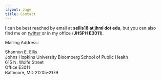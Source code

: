 ```yaml
---
layout: page
title: Contact
---
```



I can be best reached by email at **sellis18 at jhmi dot edu**, but you can also find me on [twitter](https://twitter.com/Shannon_E_Ellis) or in my office (**JHSPH E3011**).

Mailing Address:

Shannon E. Ellis <br />
Johns Hopkins University Bloomberg School of Public Health <br />
615 N. Wolfe Street <br />
Office E3011 <br />
Baltimore, MD 21205-2179 <br />
